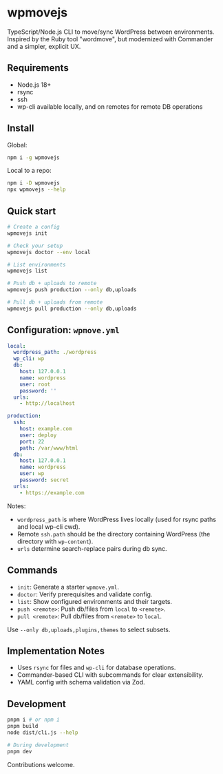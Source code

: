 # wpmovejs

TypeScript/Node.js CLI to move/sync WordPress between environments. Inspired by the Ruby tool "wordmove", but modernized with Commander and a simpler, explicit UX.

## Requirements

- Node.js 18+
- rsync
- ssh
- wp-cli available locally, and on remotes for remote DB operations

## Install

Global:

```sh
npm i -g wpmovejs
```

Local to a repo:

```sh
npm i -D wpmovejs
npx wpmovejs --help
```

## Quick start

```sh
# Create a config
wpmovejs init

# Check your setup
wpmovejs doctor --env local

# List environments
wpmovejs list

# Push db + uploads to remote
wpmovejs push production --only db,uploads

# Pull db + uploads from remote
wpmovejs pull production --only db,uploads
```

## Configuration: `wpmove.yml`

```yaml
local:
  wordpress_path: ./wordpress
  wp_cli: wp
  db:
    host: 127.0.0.1
    name: wordpress
    user: root
    password: ''
  urls:
    - http://localhost

production:
  ssh:
    host: example.com
    user: deploy
    port: 22
    path: /var/www/html
  db:
    host: 127.0.0.1
    name: wordpress
    user: wp
    password: secret
  urls:
    - https://example.com
```

Notes:
- `wordpress_path` is where WordPress lives locally (used for rsync paths and local wp-cli cwd).
- Remote `ssh.path` should be the directory containing WordPress (the directory with `wp-content`).
- `urls` determine search-replace pairs during db sync.

## Commands

- `init`: Generate a starter `wpmove.yml`.
- `doctor`: Verify prerequisites and validate config.
- `list`: Show configured environments and their targets.
- `push <remote>`: Push db/files from `local` to `<remote>`.
- `pull <remote>`: Pull db/files from `<remote>` to `local`.

Use `--only db,uploads,plugins,themes` to select subsets.

## Implementation Notes

- Uses `rsync` for files and `wp-cli` for database operations.
- Commander-based CLI with subcommands for clear extensibility.
- YAML config with schema validation via Zod.

## Development

```sh
pnpm i # or npm i
pnpm build
node dist/cli.js --help
```

```sh
# During development
pnpm dev
```

Contributions welcome.
